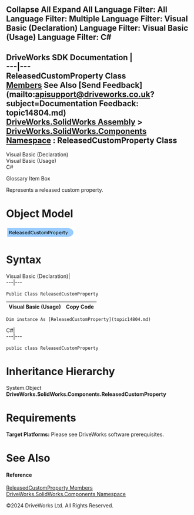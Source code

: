        

 Collapse All Expand All  Language Filter: All  Language Filter: Multiple  Language Filter: Visual Basic (Declaration) Language Filter: Visual Basic (Usage) Language Filter: C#  
---  
DriveWorks SDK Documentation  |   
---|---  
ReleasedCustomProperty Class   
[Members](topic14805.md) See Also [Send Feedback](mailto:apisupport@driveworks.co.uk?subject=Documentation Feedback: topic14804.md)  
[DriveWorks.SolidWorks Assembly](topic13342.md) > [DriveWorks.SolidWorks.Components Namespace](topic13925.md) : ReleasedCustomProperty Class  
---  
  
Visual Basic (Declaration)    
Visual Basic (Usage)    
C# 

Glossary Item Box

Represents a released custom property. 

# Object Model

![](dotnetdiagramimages/image837.png)

# Syntax

Visual Basic (Declaration)|   
---|---  
      
    
    Public Class ReleasedCustomProperty   
  
Visual Basic (Usage)| Copy Code  
---|---  
      
    
    Dim instance As [ReleasedCustomProperty](topic14804.md)  
  
C#|   
---|---  
      
    
    public class ReleasedCustomProperty   
  
# Inheritance Hierarchy

System.Object  
**DriveWorks.SolidWorks.Components.ReleasedCustomProperty**  


# Requirements

**Target Platforms:** Please see DriveWorks software prerequisites.

# See Also

#### Reference

[ReleasedCustomProperty Members](topic14805.md)   
[DriveWorks.SolidWorks.Components Namespace](topic13925.md)

©2024 DriveWorks Ltd. All Rights Reserved.
